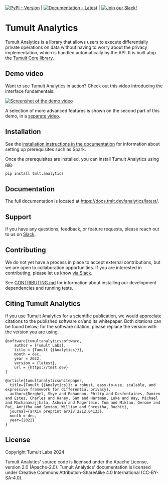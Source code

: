[![PyPI - Version](https://img.shields.io/pypi/v/tmlt-analytics?color=006dad)](https://pypi.org/project/tmlt-analytics/) |
[![Documentation - Latest](https://img.shields.io/badge/documentation-latest-cc3d56)](https://docs.tmlt.dev/analytics/latest/) |
[![Join our Slack!](https://img.shields.io/badge/Join%20our%20Slack!-634ad3?logo=slack)](https://tmlt.dev/slack)

# Tumult Analytics

Tumult Analytics is a library that allows users to execute differentially private operations on
data without having to worry about the privacy implementation, which is handled
automatically by the API. It is built atop the [Tumult Core library](https://gitlab.com/tumult-labs/core).

## Demo video

Want to see Tumult Analytics in action? Check out this video introducing the
interface fundamentals:

[![Screenshot of the demo video](https://img.youtube.com/vi/SNfbYOp0CEs/0.jpg)](https://www.youtube.com/watch?v=SNfbYOp0CEs)

A selection of more advanced features is shown on the second part of this demo,
in a [separate video](https://www.youtube.com/watch?v=BRUPlfwzHHo).

## Installation

See the [installation instructions in the documentation](https://docs.tmlt.dev/analytics/latest/installation.html#prerequisites)
for information about setting up prerequisites such as Spark.

Once the prerequisites are installed, you can install Tumult Analytics using [pip](https://pypi.org/project/pip).

```bash
pip install tmlt.analytics
```

## Documentation

The full documentation is located at https://docs.tmlt.dev/analytics/latest/.

## Support

If you have any questions, feedback, or feature requests, please reach out to us on [Slack](https://tmlt.dev/slack).

## Contributing

We do not yet have a process in place to accept external contributions, but we are open to collaboration opportunities.
If you are interested in contributing, please let us know [via Slack](https://tmlt.dev/slack).

See [CONTRIBUTING.md](https://gitlab.com/tumult-labs/analytics/-/blob/dev/CONTRIBUTING.md) for information about installing our development dependencies and running tests.

## Citing Tumult Analytics

If you use Tumult Analytics for a scientific publication, we would appreciate citations to the published software or/and its whitepaper. Both citations can be found below; for the software citation, please replace the version with the version you are using.

```
@software{tumultanalyticssoftware,
    author = {Tumult Labs},
    title = {Tumult {{Analytics}}},
    month = dec,
    year = 2022,
    version = {latest},
    url = {https://tmlt.dev}
}
```

```
@article{tumultanalyticswhitepaper,
  title={Tumult {{Analytics}}: a robust, easy-to-use, scalable, and expressive framework for differential privacy},
  author={Berghel, Skye and Bohannon, Philip and Desfontaines, Damien and Estes, Charles and Haney, Sam and Hartman, Luke and Hay, Michael and Machanavajjhala, Ashwin and Magerlein, Tom and Miklau, Gerome and Pai, Amritha and Sexton, William and Shrestha, Ruchit},
  journal={arXiv preprint arXiv:2212.04133},
  month = dec,
  year={2022}
}
```

## License

Copyright Tumult Labs 2024

Tumult Analytics' source code is licensed under the Apache License, version 2.0 (Apache-2.0).
Tumult Analytics' documentation is licensed under
Creative Commons Attribution-ShareAlike 4.0 International (CC-BY-SA-4.0).
